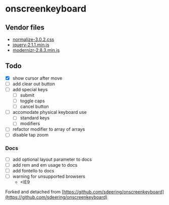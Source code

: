 # onscreenkeyboard

## Vendor files

- [normalize-3.0.2.css](https://github.com/necolas/normalize.css/)
- [jquery-2.1.1.min.js](https://github.com/jquery/jquery)
- [modernizr-2.8.3.min.js](https://github.com/Modernizr/Modernizr)


## Todo

- [x] show cursor after move
- [ ] add clear out button
- [ ] add special keys
    - [ ] submit
    - [ ] toggle caps
    - [ ] cancel button
- [ ] accomodate physical keyboard use
    - [ ] standard keys
    - [ ] modifiers
- [ ] refactor modifier to array of arrays
- [ ] disable tap zoom
### Docs
- [ ] add optional layout parameter to docs
- [ ] add rem and em usage to docs
- [ ] add fontello to docs
- [ ] warning for unsupported browsers
    - <IE9

Forked and detached from [https://github.com/sdeering/onscreenkeyboard](https://github.com/sdeering/onscreenkeyboard)